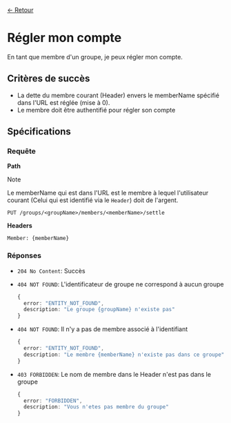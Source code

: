 [← Retour](../README.md)

# Régler mon compte

En tant que membre d'un groupe, je peux régler mon compte.

## Critères de succès

- La dette du membre courant (Header) envers le memberName spécifié dans l'URL est réglée (mise à 0).
- Le membre doit être authentifié pour régler son compte

## Spécifications

### Requête

**Path**

> [!NOTE]
> Le memberName qui est dans l'URL est le membre à lequel l'utilisateur courant (Celui qui est identifié via le `Header`) doit de l'argent.

`PUT /groups/<groupName>/members/<memberName>/settle`

**Headers**

`Member: {memberName}`

### Réponses

- `204 No Content`: Succès

- `404 NOT FOUND`: L'identificateur de groupe ne correspond à aucun groupe

  ```ts
  {
    error: "ENTITY_NOT_FOUND",
    description: "Le groupe {groupName} n'existe pas"
  }
  ```

- `404 NOT FOUND`: Il n'y a pas de membre associé à l'identifiant

  ```ts
  {
    error: "ENTITY_NOT_FOUND",
    description: "Le membre {memberName} n'existe pas dans ce groupe"
  }
  ```

- `403 FORBIDDEN`: Le nom de membre dans le Header n'est pas dans le groupe

  ```ts
  {
    error: "FORBIDDEN",
    description: "Vous n'etes pas membre du groupe"
  }
  ```
